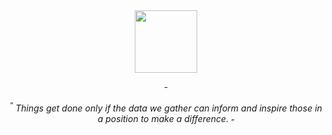 <div id="header" align="center">
  <img src="https://files.catbox.moe/2wyoou.png" width="100"/>
  <p>-</p>
  <p><sup>“</sup> <i>Things get done only if the data we gather can inform and inspire those in a position to make a difference.</i> <sub>”</sub></p>
</div>
